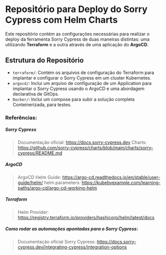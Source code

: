 # Repositório para Deploy do Sorry Cypress com Helm Charts

Este repositório contém as configurações necessárias para realizar o deploy da ferramenta Sorry Cypress de duas maneiras distintas: uma utilizando **Terraform** e a outra através de uma aplicação do **ArgoCD**.

## Estrutura do Repositório

- `terraform/`: Contém os arquivos de configuração do Terraform para implantar e configurar o Sorry Cypress em um cluster Kubernetes.
- `argocd/`: Inclui um arquivo de configuração de um Application para implantar o Sorry Cypress usando o  ArgoCD e uma abordagem declarativa de GitOps.
- `Docker/`: Inclui um compose para subir a solução completa Conteinerizada, para testes. 

### Referências:

##### Sorry Cypress
> Documentação oficial: https://docs.sorry-cypress.dev
> Charts: https://github.com/sorry-cypress/charts/blob/main/charts/sorry-cypress/README.md

##### ArgoCD

> ArgoCD Helm Guide: https://argo-cd.readthedocs.io/en/stable/user-guide/helm/
> helm.parameters: https://kubebyexample.com/learning-paths/argo-cd/argo-cd-working-helm

##### Terraform
> Helm Provider: https://registry.terraform.io/providers/hashicorp/helm/latest/docs

##### Como rodar as automações apontadas para o Sorry Cypress:

> Documentação oficial Sorry Cypress: https://docs.sorry-cypress.dev/integrating-cypress/integration-options
